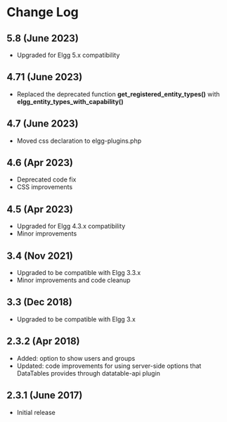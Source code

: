 # Change Log

## 5.8 (June 2023)

- Upgraded for Elgg 5.x compatibility

## 4.71 (June 2023)

- Replaced the deprecated function **get_registered_entity_types()** with **elgg_entity_types_with_capability()**

## 4.7 (June 2023)

- Moved css declaration to elgg-plugins.php

## 4.6 (Apr 2023)

- Deprecated code fix
- CSS improvements

## 4.5 (Apr 2023)

- Upgraded for Elgg 4.3.x compatibility
- Minor improvements

## 3.4 (Nov 2021)

- Upgraded to be compatible with Elgg 3.3.x
- Minor improvements and code cleanup

## 3.3 (Dec 2018)

- Upgraded to be compatible with Elgg 3.x

## 2.3.2 (Apr 2018)

- Added: option to show users and groups
- Updated: code improvements for using server-side options that DataTables provides through datatable-api plugin

## 2.3.1 (June 2017)

- Initial release
